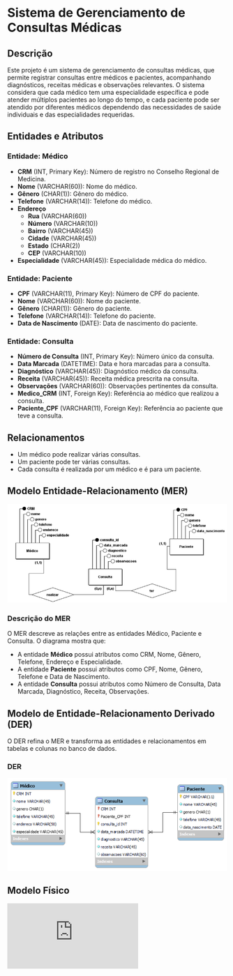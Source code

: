 # Sistema de Gerenciamento de Consultas Médicas

## Descrição

Este projeto é um sistema de gerenciamento de consultas médicas, que permite registrar consultas entre médicos e pacientes, acompanhando diagnósticos, receitas médicas e observações relevantes. O sistema considera que cada médico tem uma especialidade específica e pode atender múltiplos pacientes ao longo do tempo, e cada paciente pode ser atendido por diferentes médicos dependendo das necessidades de saúde individuais e das especialidades requeridas.

## Entidades e Atributos

### Entidade: Médico
- **CRM** (INT, Primary Key): Número de registro no Conselho Regional de Medicina.
- **Nome** (VARCHAR(60)): Nome do médico.
- **Gênero** (CHAR(1)): Gênero do médico.
- **Telefone** (VARCHAR(14)): Telefone do médico.
- **Endereço**
  - **Rua** (VARCHAR(60))
  - **Número** (VARCHAR(10))
  - **Bairro** (VARCHAR(45))
  - **Cidade** (VARCHAR(45))
  - **Estado** (CHAR(2))
  - **CEP** (VARCHAR(10))
- **Especialidade** (VARCHAR(45)): Especialidade médica do médico.

### Entidade: Paciente
- **CPF** (VARCHAR(11), Primary Key): Número de CPF do paciente.
- **Nome** (VARCHAR(60)): Nome do paciente.
- **Gênero** (CHAR(1)): Gênero do paciente.
- **Telefone** (VARCHAR(14)): Telefone do paciente.
- **Data de Nascimento** (DATE): Data de nascimento do paciente.

### Entidade: Consulta
- **Número de Consulta** (INT, Primary Key): Número único da consulta.
- **Data Marcada** (DATETIME): Data e hora marcadas para a consulta.
- **Diagnóstico** (VARCHAR(45)): Diagnóstico médico da consulta.
- **Receita** (VARCHAR(45)): Receita médica prescrita na consulta.
- **Observações** (VARCHAR(60)): Observações pertinentes da consulta.
- **Medico_CRM** (INT, Foreign Key): Referência ao médico que realizou a consulta.
- **Paciente_CPF** (VARCHAR(11), Foreign Key): Referência ao paciente que teve a consulta.

## Relacionamentos

- Um médico pode realizar várias consultas.
- Um paciente pode ter várias consultas.
- Cada consulta é realizada por um médico e é para um paciente.

## Modelo Entidade-Relacionamento (MER)

![MER](https://github.com/Eduardo-J-S/FAP-SOFTEX/blob/main/Database/aulas/atividade05/Conceitual_clinica_medica.png)

### Descrição do MER

O MER descreve as relações entre as entidades Médico, Paciente e Consulta. O diagrama mostra que:

- A entidade **Médico** possui atributos como CRM, Nome, Gênero, Telefone, Endereço e Especialidade.
- A entidade **Paciente** possui atributos como CPF, Nome, Gênero, Telefone e Data de Nascimento.
- A entidade **Consulta** possui atributos como Número de Consulta, Data Marcada, Diagnóstico, Receita, Observações.

## Modelo de Entidade-Relacionamento Derivado (DER)

O DER refina o MER e transforma as entidades e relacionamentos em tabelas e colunas no banco de dados.

### DER

![DER](https://github.com/Eduardo-J-S/FAP-SOFTEX/blob/main/Database/aulas/atividade05/modelo_logico_clinica_medica.png)

## Modelo Físico

![SCRIPTS](https://github.com/Eduardo-J-S/FAP-SOFTEX/blob/main/Database/aulas/atividade05/modelo_fisico_clinica_medica.sql)


